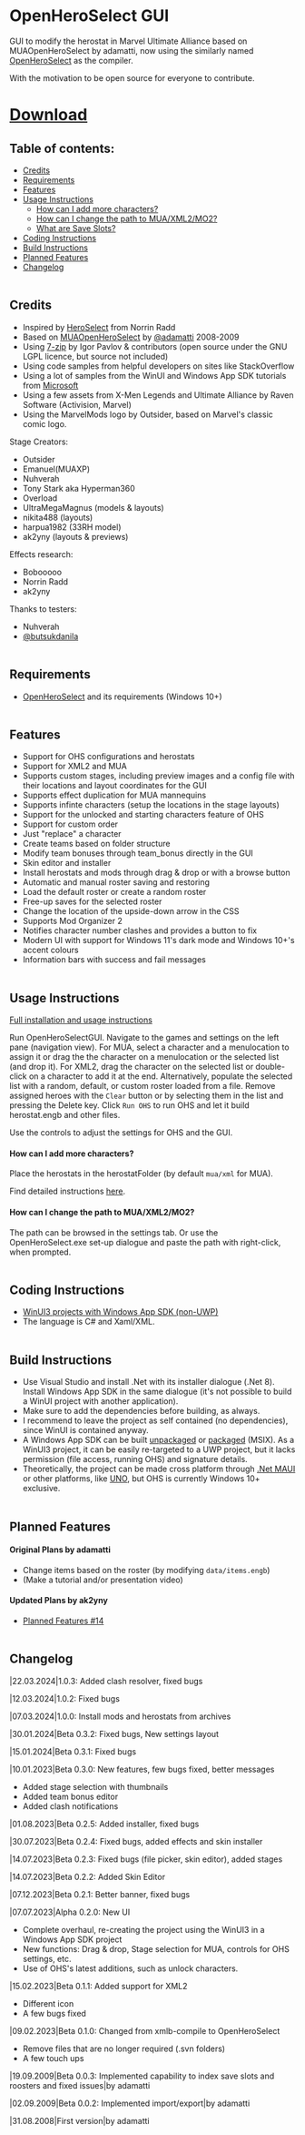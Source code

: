 # OpenHeroSelect GUI
 GUI to modify the herostat in Marvel Ultimate Alliance based on MUAOpenHeroSelect by adamatti, now using the similarly named [OpenHeroSelect](https://github.com/TheRealPSV/OpenHeroSelect) as the compiler.
 
 With the motivation to be open source for everyone to contribute.
 
# [Download](https://github.com/ak2yny/OpenHeroSelectGUI/releases/latest)

## Table of contents:

* [Credits](#credits)
* [Requirements](#requirements)
* [Features](#features)
* [Usage Instructions](#usage-instructions-v-010)
  * [How can I add more characters?](#how-can-i-add-more-characters)
  * [How can I change the path to MUA/XML2/MO2?](#how-can-i-change-the-path-to-muaxml2mo2)
  * [What are Save Slots?](#what-are-save-slots)
* [Coding Instructions](#coding-instructions)
* [Build Instructions](#build-instructions)
* [Planned Features](#planned-features)
* [Changelog](#changelog)
<br/><br/>

## Credits
- Inspired by [HeroSelect](http://marvelmods.com/forum/index.php?topic=732) from Norrin Radd
- Based on [MUAOpenHeroSelect](https://code.google.com/archive/p/muaopenheroselect/) by [@adamatti](https://github.com/adamatti) 2008-2009
- Using [7-zip](https://7-zip.org/) by Igor Pavlov & contributors (open source under the GNU LGPL licence, but source not included)
- Using code samples from helpful developers on sites like StackOverflow
- Using a lot of samples from the WinUI and Windows App SDK tutorials from [Microsoft](https://learn.microsoft.com/en-us/windows/apps/windows-app-sdk/)
- Using a few assets from X-Men Legends and Ultimate Alliance by Raven Software (Activision, Marvel)
- Using the MarvelMods logo by Outsider, based on Marvel's classic comic logo.

 Stage Creators:
- Outsider
- Emanuel(MUAXP)
- Nuhverah
- Tony Stark aka Hyperman360
- Overload
- UltraMegaMagnus (models & layouts)
- nikita488 (layouts)
- harpua1982 (33RH model)
- ak2yny (layouts & previews)

 Effects research:
- Bobooooo
- Norrin Radd
- ak2yny

 Thanks to testers:
- Nuhverah
- [@butsukdanila](https://github.com/butsukdanila)
<br/><br/>

## Requirements
- [OpenHeroSelect](https://github.com/TheRealPSV/OpenHeroSelect) and its requirements (Windows 10+)
<br/><br/>

## Features
- Support for OHS configurations and herostats
- Support for XML2 and MUA
- Supports custom stages, including preview images and a config file with their locations and layout coordinates for the GUI
- Supports effect duplication for MUA mannequins
- Supports infinte characters
  (setup the locations in the stage layouts)
- Support for the unlocked and starting characters feature of OHS
- Support for custom order
- Just "replace" a character
- Create teams based on folder structure
- Modify team bonuses through team_bonus directly in the GUI
- Skin editor and installer
- Install herostats and mods through drag & drop or with a browse button
- Automatic and manual roster saving and restoring
- Load the default roster or create a random roster
- Free-up saves for the selected roster
- Change the location of the upside-down arrow in the CSS
- Supports Mod Organizer 2
- Notifies character number clashes and provides a button to fix
- Modern UI with support for Windows 11's dark mode and Windows 10+'s accent colours
- Information bars with success and fail messages
<br/><br/>

## Usage Instructions

 [Full installation and usage instructions](https://github.com/ak2yny/OpenHeroSelectGUI/wiki/Instructions)

 Run OpenHeroSelectGUI. Navigate to the games and settings on the left pane (navigation view). For MUA, select a character and a menulocation to assign it or drag the the character on a menulocation or the selected list (and drop it). For XML2, drag the character on the selected list or double-click on a character to add it at the end. Alternatively, populate the selected list with a random, default, or custom roster loaded from a file. Remove assigned heroes with the `Clear` button or by selecting them in the list and pressing the Delete key.
 Click `Run OHS` to run OHS and let it build herostat.engb and other files.
 
 Use the controls to adjust the settings for OHS and the GUI.

#### How can I add more characters?
 Place the herostats in the herostatFolder (by default `mua/xml` for MUA).
 
 Find detailed instructions [here](https://github.com/ak2yny/OpenHeroSelectGUI/wiki/Instructions#add-characters).

#### How can I change the path to MUA/XML2/MO2?
 The path can be browsed in the settings tab.
 Or use the OpenHeroSelect.exe set-up dialogue and paste the path with right-click, when prompted.
<br/><br/>

## Coding Instructions
- [WinUI3 projects with Windows App SDK (non-UWP)](https://learn.microsoft.com/en-us/windows/apps/winui/winui3/create-your-first-winui3-app)
- The language is C# and Xaml/XML.
<br/><br/>

## Build Instructions
- Use Visual Studio and install .Net with its installer dialogue (.Net 8). Install Windows App SDK in the same dialogue (it's not possible to build a WinUI project with another application).
- Make sure to add the dependencies before building, as always.
- I recommend to leave the project as self contained (no dependencies), since WinUI is contained anyway.
- A Windows App SDK can be built [unpackaged](https://github.com/microsoft/WindowsAppSDK-Samples/tree/f1a30c2524c785739fee842d02a1ea15c1362f8f/Samples/SelfContainedDeployment/cs-winui-unpackaged) or [packaged](https://github.com/microsoft/WindowsAppSDK-Samples/tree/f1a30c2524c785739fee842d02a1ea15c1362f8f/Samples/SelfContainedDeployment/cs-winui-packaged) (MSIX). As a WinUI3 project, it can be easily re-targeted to a UWP project, but it lacks permission (file access, running OHS) and signature details.
- Theoretically, the project can be made cross platform through [.Net MAUI](https://dotnet.microsoft.com/en-us/apps/maui) or other platforms, like [UNO](https://platform.uno/), but OHS is currently Windows 10+ exclusive.
<br/><br/>

## Planned Features

#### Original Plans by adamatti
- Change items based on the roster (by modifying `data/items.engb`)
- (Make a tutorial and/or presentation video)

#### Updated Plans by ak2yny
- [Planned Features #14](https://github.com/user/repo/issues/14)
<br/><br/>

## Changelog

 |22.03.2024|1.0.3: Added clash resolver, fixed bugs

 |12.03.2024|1.0.2: Fixed bugs

 |07.03.2024|1.0.0: Install mods and herostats from archives

 |30.01.2024|Beta 0.3.2: Fixed bugs, New settings layout

 |15.01.2024|Beta 0.3.1: Fixed bugs

 |10.01.2023|Beta 0.3.0: New features, few bugs fixed, better messages
 - Added stage selection with thumbnails
 - Added team bonus editor
 - Added clash notifications

 |01.08.2023|Beta 0.2.5: Added installer, fixed bugs

 |30.07.2023|Beta 0.2.4: Fixed bugs, added effects and skin installer

 |14.07.2023|Beta 0.2.3: Fixed bugs (file picker, skin editor), added stages

 |14.07.2023|Beta 0.2.2: Added Skin Editor

 |07.12.2023|Beta 0.2.1: Better banner, fixed bugs

 |07.07.2023|Alpha 0.2.0: New UI
 - Complete overhaul, re-creating the project using the WinUI3 in a Windows App SDK project
 - New functions: Drag & drop, Stage selection for MUA, controls for OHS settings, etc.
 - Use of OHS's latest additions, such as unlock characters.

 |15.02.2023|Beta 0.1.1: Added support for XML2
 - Different icon
 - A few bugs fixed

 |09.02.2023|Beta 0.1.0: Changed from xmlb-compile to OpenHeroSelect
 - Remove files that are no longer required (.svn folders)
 - A few touch ups

 |19.09.2009|Beta 0.0.3: Implemented capability to index save slots and roosters and fixed issues|by adamatti
 
 |02.09.2009|Beta 0.0.2: Implemented import/export|by adamatti
 
 |31.08.2008|First version|by adamatti
